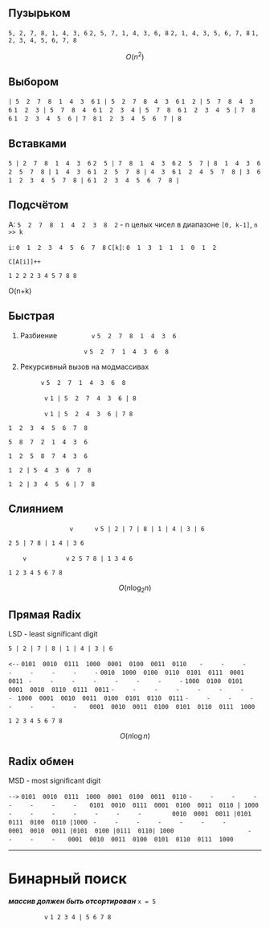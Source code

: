 ## Пузырьком

`5, 2, 7, 8, 1, 4, 3, 6`
`2, 5, 7, 1, 4, 3, 6, 8`
`2, 1, 4, 3, 5, 6, 7, 8`
`1, 2, 3, 4, 5, 6, 7, 8`

$$ O(n^2) $$
## Выбором

`| 5  2  7  8  1  4  3  6`
`1 | 5  2  7  8  4  3  6`
`1  2 | 5  7  8  4  3  6`
`1  2  3 | 5  7  8  4  6`
`1  2  3  4 | 5  7  8  6`
`1  2  3  4  5 | 7  8  6`
`1  2  3  4  5  6 | 7  8`
`1  2  3  4  5  6  7 | 8`

## Вставками

`5 | 2  7  8  1  4  3  6`
`2  5 | 7  8  1  4  3  6`
`2  5  7 | 8  1  4  3  6`
`2  5  7  8 | 1  4  3  6`
`1  2  5  7  8 | 4  3  6`
`1  2  4  5  7  8 | 3  6`
`1  2  3  4  5  7  8 | 6`
`1  2  3  4  5  6  7  8 |`


## Подсчётом

A: `5  2  7  8  1  4  2  3  8  2` - n целых чисел в диапазоне `[0, k-1]`, `n >> k`

 `i`:  	  `0  1  2  3  4  5  6  7  8`
`С[k]`: `0  1  3  1  1  1  0  1  2`

`C[A[i]]++`

`1 2 2 2 3 4 5 7 8 8`

O(n+k)
## Быстрая

1. Разбиение
`         v`
`5  2  7  8  1  4  3  6`

`                     v`
`5  2  7  1  4  3  6  8`

2. Рекурсивный вызов на модмассивах

`         v`
`5  2  7  1  4  3  6  8`

`          v`
`1 | 5  2  7  4  3  6 | 8`

`          v`
`1 | 5  2  4  3  6 | 7 8`


`1  2  3  4  5  6  7  8`



`5  8  7  2  1  4  3  6`

`1  2  5  8  7  4  3  6`

`1  2 | 5  4  3  6  7  8`

`1  2 | 3  4  5  6 | 7  8`

## Слиянием

`                 v      v`
`5 | 2 | 7 | 8 | 1 | 4 | 3 | 6`

`2 5 | 7 8 | 1 4 | 3 6`

`    v           v`
`2 5 7 8 | 1 3 4 6` 

`1 2 3 4 5 6 7 8`

$$O(n \log_2 n)$$

## Прямая Radix
LSD - least significant digit

`5 | 2 | 7 | 8 | 1 | 4 | 3 | 6`

`<--`
`0101  0010  0111  1000  0001  0100  0011  0110`
`   -     -     -     -     -     -     -     -`
`0010  1000  0100  0110  0101  0111  0001  0011`
`  -     -     -     -     -     -     -     - `
`1000  0100  0101  0001  0010  0110  0111  0011`
` -     -     -     -     -     -     -     -  `
`1000  0001  0010  0011  0100  0101  0110  0111`
`-     -     -     -     -     -     -     -   `
`0001  0010  0011  0100  0101  0110  0111  1000`

`1 2 3 4 5 6 7 8`

$$ O(n \log n)$$

## Radix обмен
MSD - most significant digit

`-->`
`0101  0010  0111  1000  0001  0100  0011  0110`
`-     -     -     -     -     -     -     -   `
`0101  0010  0111  0001  0100  0011  0110 | 1000`
` -     -     -     -     -     -     -         `
`0010  0001  0011 |0101  0111  0100  0110 |1000`
`  -     -     -     -     -     -     -       `
`0001  0010  0011 |0101  0100 |0111  0110| 1000`
`                     -     -     -     -    `
`0001  0010  0011  0100  0101  0110  0111  1000`


---
# Бинарный поиск

***массив должен быть отсортирован***
`x = 5`

`          v`
`1 2 3 4 | 5 6 7 8`
